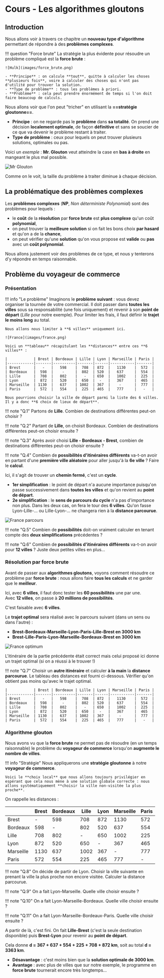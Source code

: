 # Cours - Les algorithmes gloutons

## Introduction

Nous allons voir à travers ce chapitre un **nouveau type d'algorithme** permettant de répondre à des **problèmes complexes**.

!!! question "Force brute"
    La stratégie la plus évidente pour résoudre un problème compliqué est la **force brute** :

    ![Hulk](images/force_brute.png)
    
    - **Principe** : on calcule **tout**, quitte à calculer les choses **plusieurs fois**, voire à calculer des choses qui n'ont pas d'utilité pour trouver la solution.
    - **Type de problème** : tous les problèmes à priori.
    - **Problème** : cela peut prendre énormément de temps si l'on doit faire beaucoup de calculs.

Nous allons voir que l'on peut "tricher" en utilisant la **==stratégie gloutonne==**.

- **Principe** : on ne regarde pas le **problème** dans **sa totalité**. On prend une décision **localement optimale**, de façon **définitive** et sans se soucier de ce que va devenir le problème restant à traiter.
- **Type de problème** : ceux pour lequels on peut trouver plusieurs solutions, optimales ou pas.

Voici un *exemple* : **Mr. Glouton** veut atteindre la case en **bas à droite** en mangeant le plus mal possible.

![Mr Glouton](images/mr_glouton.png)

Comme on le voit, la taille du problème à traiter diminue à chaque décision.

## La problématique des problèmes complexes

Les **problèmes complexes** (**NP**, *Non déterministe Polynomial*) sont des problèmes pour lequels :

- le **coût** de la **résolution** par **force brute** est **plus complexe** qu'un coût **polynomial**,
- on peut trouver la **meilleure solution** si on fait les bons choix **par hasard** et qu'on a de la **chance**,
- on peut vérifier qu'une **solution** qu'on vous propose est **valide** ou **pas** avec un **coût polynomial**.

Nous allons justement voir des problèmes de ce type, et nous y tenterons d'y répondre en temps raisonnable.

## Problème du voyageur de commerce

### Présentation

!!! info "Le problème"
    Imaginons le **problème suivant** : vous devez organiser la tournée de votre commercial. Il doit passer dans **toutes les villes** sous sa responsabilité (une fois uniquement) et revenir à son **point de départ** (*Lille* pour notre exemple). Pour limiter les frais, il faut définir le **trajet le moins long** au total.

    Nous allons nous limiter à **6 villes** uniquement ici.

    ![France](images/france.png)

    Voici un **tableau** récapitulant les **distances** entre ces **6 villes** :

    |            | Brest | Bordeaux | Lille | Lyon | Marseille | Paris |
    |------------|-------|----------|-------|------|-----------|-------|
    | Brest      |   -   |   598    |  708  | 872  |   1130    |  572  |
    | Bordeaux   |  598  |    -     |  802  | 520  |   637     |  554  |
    | Lille      |  708  |   802    |   -   | 650  |   1002    |  225  |
    | Lyon       |  872  |   520    |  650  |  -   |   367     |  465  |
    | Marseille  | 1130  |   637    | 1002  | 367  |    -      |  777  |
    | Paris      |  572  |   554    |  225  | 465  |   777     |   -   |

    Nous pourrions choisir la ville de départ parmi la liste des 6 villes. Il y a donc **6 choix de lieux de départ**.

!!! note "Q.1"
    Partons de **Lille**. Combien de destinations différentes peut-on choisir ?

!!! note "Q.2"
    Partant de **Lille**, on choisit Bordeaux. Combien de destinations différentes peut-on choisir ensuite ?

!!! note "Q.3"
    Après avoir choisi **Lille - Bordeaux - Brest**, combien de destinations différentes peut-on choisir ensuite ?

!!! note "Q.4"
    Combien de **possibilités d'itinéraires différents** va-t-on avoir en partant d'une **première ville aléatoire** pour aller jusqu'à la **6e ville** ? Faire le **calcul**.

Ici, il s'agit de trouver un **chemin fermé**, c'est un **cycle**.

- **1er simplification** : le point de départ n'a aucune importance puisqu'on passe successivement dans **toutes les villes** et qu'on revient au **point de départ**.
- **2e simplification** : le **sens de parcours du cycle** n'a pas d'importance non plus. Dans les deux cas, on fera le tour des **6 villes**. Qu'on fasse Lyon-Lille-... ou Lille-Lyon-... ne changera rien à la **distance parcourue**.

![France parcours](images/france_parcours.png)

!!! note "Q.5"
    Combien de **possibilités** doit-on vraiment calculer en tenant compte des **deux simplifications** précédentes ?

!!! note "Q.6"
    Combien de **possibilités d'itinéraires différents** va-t-on avoir pour **12 villes** ? Juste deux petites villes en plus...

### Résolution par force brute

Avant de passer aux **algorithmes gloutons**, voyons comment résoudre ce problème par **force brute** : nous allons faire **tous les calculs** et ne garder que le **meilleur**.

Ici, avec **6 villes**, il faut donc tester les **60 possibilités** une par une.  
Avec **12 villes**, on passe à **20 millions de possibilités**.

C'est faisable avec **6 villes**.

Le **trajet optimal** sera réalisé avec le parcours suivant (dans un sens ou dans l'autre) :

- **Brest-Bordeaux-Marseille-Lyon-Paris-Lille-Brest en 3000 km**
- **Brest-Lille-Paris-Lyon-Marseille-Bordeaux-Brest en 3000 km**

![France optimum](images/france_optimum.png)

L'itinéraire de la partie précédente était correct mais celui proposé ici donne un trajet optimal (si on a réussi à le trouver !)

!!! note "Q.7"
    Choisir un **autre itinéraire** et calculer **à la main** la **distance parcourue**. Le tableau des distances est fourni ci-dessous. Vérifier qu'on obtient pas moins qu'avec le trajet optimal.

    |            | Brest | Bordeaux | Lille | Lyon | Marseille | Paris |
    |------------|-------|----------|-------|------|-----------|-------|
    | Brest      |   -   |   598    |  708  | 872  |   1130    |  572  |
    | Bordeaux   |  598  |    -     |  802  | 520  |   637     |  554  |
    | Lille      |  708  |   802    |   -   | 650  |   1002    |  225  |
    | Lyon       |  872  |   520    |  650  |  -   |   367     |  465  |
    | Marseille  | 1130  |   637    | 1002  | 367  |    -      |  777  |
    | Paris      |  572  |   554    |  225  | 465  |   777     |   -   |

### Algorithme glouton

Nous avons vu que la **force brute** ne permet pas de résoudre (en un temps raisonnable) le problème du **voyageur de commerce** lorsqu'on **augmente le nombre de villes**.

!!! info "Stratégie"
    Nous appliquerons une **stratégie gloutonne** à notre **voyageur de commerce**.

    Voici le **choix local** que nous allons toujours privilégier en espérant que cela nous mène à une solution globale correcte : nous allons systématiquement **choisir la ville non-visitée la plus proche**.

On rappelle les distances :

|            | Brest | Bordeaux | Lille | Lyon | Marseille | Paris |
|------------|-------|----------|-------|------|-----------|-------|
| Brest      |   -   |   598    |  708  | 872  |   1130    |  572  |
| Bordeaux   |  598  |    -     |  802  | 520  |   637     |  554  |
| Lille      |  708  |   802    |   -   | 650  |   1002    |  225  |
| Lyon       |  872  |   520    |  650  |  -   |   367     |  465  |
| Marseille  | 1130  |   637    | 1002  | 367  |    -      |  777  |
| Paris      |  572  |   554    |  225  | 465  |   777     |   -   |

!!! note "Q.8"
    On décide de partir de Lyon. Choisir la ville suivante en prenant la ville la plus proche non encore visitée. Calculer la distance parcourue.

!!! note "Q.9"
    On a fait Lyon-Marseille. Quelle ville choisir ensuite ?

!!! note "Q.10"
    On a fait Lyon-Marseille-Bordeaux. Quelle ville choisir ensuite ?

!!! note "Q.11"
    On a fait Lyon-Marseille-Bordeaux-Paris. Quelle ville choisir ensuite ?

A partir de là, c'est fini. On fait **Lille-Brest** (c'est la seule destination disponible) puis **Brest-Lyon** pour revenir au **point de départ**.

Cela donne **d = 367 + 637 + 554 + 225 + 708 + 872 km**, soit au total **d = 3363 km**.

- **Désavantage** : c'est moins bien que la **solution optimale de 3000 km**.
- **Avantage** : avec plus de villes que sur notre exemple, le programme en **force brute** tournerait encore très longtemps...
